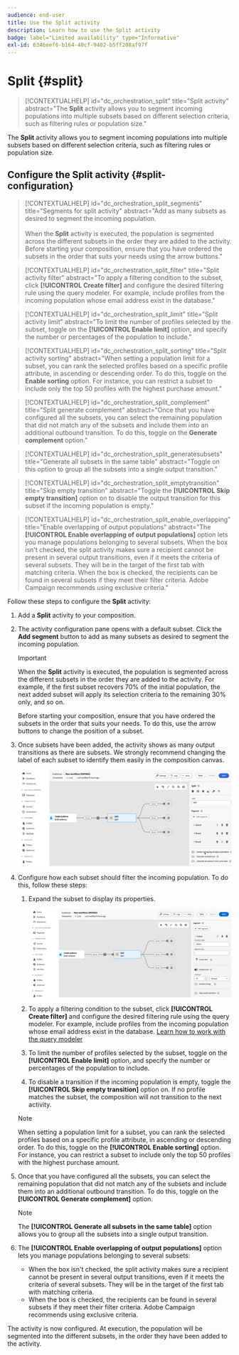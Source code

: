 ```yaml
---
audience: end-user
title: Use the Split activity
description: Learn how to use the Split activity
badge: label="Limited availability" type="Informative"
exl-id: 6346eef6-b164-40cf-9402-b5ff208af97f
---
```

# Split {#split}

>[!CONTEXTUALHELP]
>id="dc_orchestration_split"
>title="Split activity"
>abstract="The **Split** activity allows you to segment incoming populations into multiple subsets based on different selection criteria, such as filtering rules or population size."

The **Split** activity allows you to segment incoming populations into multiple subsets based on different selection criteria, such as filtering rules or population size.

## Configure the Split activity {#split-configuration}
 
>[!CONTEXTUALHELP]
>id="dc_orchestration_split_segments"
>title="Segments for split activity"
>abstract="Add as many subsets as desired to segment the incoming population.<br/></br>When the **Split** activity is executed, the population is segmented across the different subsets in the order they are added to the activity. Before starting your composition, ensure that you have ordered the subsets in the order that suits your needs using the arrow buttons." 

>[!CONTEXTUALHELP]
>id="dc_orchestration_split_filter"
>title="Split activity filter"
>abstract="To apply a filtering condition to the subset, click **[!UICONTROL Create filter]** and configure the desired filtering rule using the query modeler. For example, include profiles from the incoming population whose email address exist in the database."

>[!CONTEXTUALHELP]
>id="dc_orchestration_split_limit"
>title="Split activity limit"
>abstract="To limit the number of profiles selected by the subset, toggle on the **[!UICONTROL Enable limit]** option, and specify the number or percentages of the population to include."

>[!CONTEXTUALHELP]
>id="dc_orchestration_split_sorting"
>title="Split activity sorting"
>abstract="When setting a population limit for a subset, you can rank the selected profiles based on a specific profile attribute, in ascending or descending order. To do this, toggle on the **Enable sorting** option. For instance, you can restrict a subset to include only the top 50 profiles with the highest purchase amount."

>[!CONTEXTUALHELP]
>id="dc_orchestration_split_complement"
>title="Split generate complement"
>abstract="Once that you have configured all the subsets, you can select the remaining population that did not match any of the subsets and include them into an additional outbound transition. To do this, toggle on the **Generate complement** option." 

>[!CONTEXTUALHELP]
>id="dc_orchestration_split_generatesubsets"
>title="Generate all subsets in the same table"
>abstract="Toggle on this option to group all the subsets into a single output transition."

>[!CONTEXTUALHELP]
>id="dc_orchestration_split_emptytransition"
>title="Skip empty transition"
>abstract="Toggle the **[!UICONTROL Skip empty transition]** option on to disable the output transition for this subset if the incoming population is empty."

>[!CONTEXTUALHELP]
>id="dc_orchestration_split_enable_overlapping"
>title="Enable overlapping of output populations"
>abstract="The **[!UICONTROL Enable overlapping of output populations]** option lets you manage populations belonging to several subsets. When the box isn't checked, the split activity makes sure a recipient cannot be present in several output transitions, even if it meets the criteria of several subsets. They will be in the target of the first tab with matching criteria. When the box is checked, the recipients can be found in several subsets if they meet their filter criteria. Adobe Campaign recommends using exclusive criteria."

Follow these steps to configure the **Split** activity:

1. Add a **Split** activity to your composition.

1. The activity configuration pane opens with a default subset. Click the **Add segment** button to add as many subsets as desired to segment the incoming population.

    >[!IMPORTANT]
    >
    >When the **Split** activity is executed, the population is segmented across the different subsets in the order they are added to the activity. For example, if the first subset recovers 70% of the initial population, the next added subset will apply its selection criteria to the remaining 30% only, and so on.
    >
    >Before starting your composition, ensure that you have ordered the subsets in the order that suits your needs. To do this, use the arrow buttons to change the position of a subset.

1. Once subsets have been added, the activity shows as many output transitions as there are subsets. We strongly recommend changing the label of each subset to identify them easily in the composition canvas. 

    ![](../assets/split.png)

1. Configure how each subset should filter the incoming population. To do this, follow these steps:

    1. Expand the subset to display its properties.

        ![](../assets/split-subset.png)

    1. To apply a filtering condition to the subset, click **[!UICONTROL Create filter]** and configure the desired filtering rule using the query modeler. For example, include profiles from the incoming population whose email address exist in the database. [Learn how to work with the query modeler](../../query/query-modeler-overview.md)

    1. To limit the number of profiles selected by the subset, toggle on the **[!UICONTROL Enable limit]** option, and specify the number or percentages of the population to include.

    1. To disable a transition if the incoming population is empty, toggle the **[!UICONTROL Skip empty transition]** option on. If no profile matches the subset, the composition will not transition to the next activity.
    
     >[!NOTE]
     >
     >When setting a population limit for a subset, you can rank the selected profiles based on a specific profile attribute, in ascending or descending order. To do this, toggle on the **[!UICONTROL Enable sorting]** option. For instance, you can restrict a subset to include only the top 50 profiles with the highest purchase amount.

1. Once that you have configured all the subsets, you can select the remaining population that did not match any of the subsets and include them into an additional outbound transition. To do this, toggle on the **[!UICONTROL Generate complement]** option.

    >[!NOTE]
    >
    >The **[!UICONTROL Generate all subsets in the same table]** option allows you to group all the subsets into a single output transition.

1. The **[!UICONTROL Enable overlapping of output populations]** option lets you manage populations belonging to several subsets:

    * When the box isn't checked, the split activity makes sure a recipient cannot be present in several output transitions, even if it meets the criteria of several subsets. They will be in the target of the first tab with matching criteria.
    * When the box is checked, the recipients can be found in several subsets if they meet their filter criteria. Adobe Campaign recommends using exclusive criteria.

The activity is now configured. At execution, the population will be segmented into the different subsets, in the order they have been added to the activity.

<!--
## Example{#split-example}

In the following example, the **[!UICONTROL Split]** activity is used to segment an audience into distinct subsets based on the communication channel that we want to use :

* **Subset 1 "push"**: This subset comprises all profiles who have installed our mobile application.
* **Subset 2 "sms"**: Mobile phone users: For the remaining population that did not fall into Subset 1, subset 2 applies a filtering rule to select profiles with mobile phones in the database.
* **Complement transition**: This transition captures all the remaining profiles that did not match Subset 1 or Subset 2. Specifically, it includes profiles who neither installed the mobile application nor have a mobile phone, such as users who haven't installed the mobile app or lack a registered mobile number.

![](../assets/workflow-split-example.png)
-->

